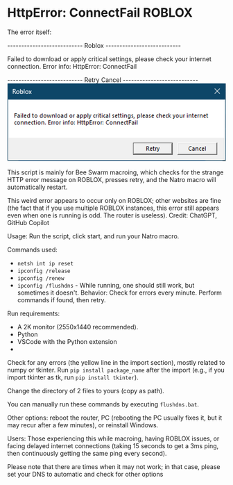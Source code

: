 # HttpError: ConnectFail ROBLOX
The error itself:

--------------------------- Roblox ---------------------------

Failed to download or apply critical settings, please check your internet connection. Error info: HttpError: ConnectFail

--------------------------- Retry Cancel ---------------------------
![ERROR](https://github.com/wikiepeidia/ROBLOX-HttpError-ConnectFail/blob/main/screenshot_1721565764.png)

This script is mainly for Bee Swarm macroing, which checks for the strange HTTP error message on ROBLOX, presses retry, and the Natro macro will automatically restart. 

This weird error appears to occur only on ROBLOX; other websites are fine (the fact that if you use multiple ROBLOX instances, this error still appears even when one is running is odd. The router is useless).
Credit: ChatGPT, GitHub Copilot

Usage: Run the script, click start, and run your Natro macro.

Commands used:
- `netsh int ip reset`
- `ipconfig /release`
- `ipconfig /renew`
- `ipconfig /flushdns` - While running, one should still work, but sometimes it doesn't.
Behavior: Check for errors every minute. Perform commands if found, then retry.

Run requirements:
- A 2K monitor (2550x1440 recommended).
- Python
- VSCode with the Python extension
- 
Check for any errors (the yellow line in the import section), mostly related to numpy or tkinter. Run `pip install package_name` after the import (e.g., if you import tkinter as tk, run `pip install tkinter`).

Change the directory of 2 files to yours (copy as path).

You can manually run these commands by executing `flushdns.bat`.

Other options: reboot the router, PC (rebooting the PC usually fixes it, but it may recur after a few minutes), or reinstall Windows.

Users: Those experiencing this while macroing, having ROBLOX issues, or facing delayed internet connections (taking 15 seconds to get a 3ms ping, then continuously getting the same ping every second).

Please note that there are times when it may not work; in that case, please set your DNS to automatic and check for other options
